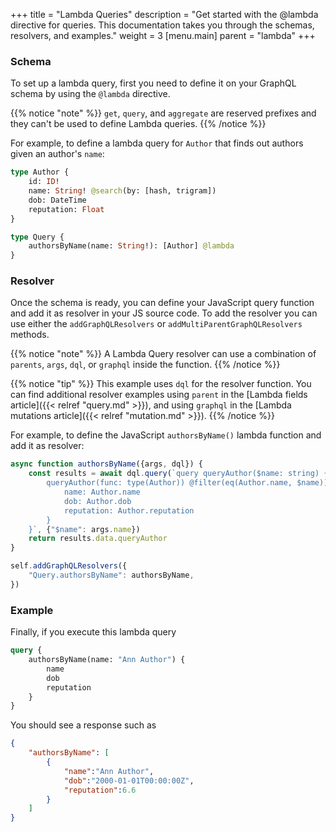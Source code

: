 +++
title = "Lambda Queries"
description = "Get started with the @lambda directive for queries. This documentation takes you through the schemas, resolvers, and examples."
weight = 3
[menu.main]
    parent = "lambda"
+++

### Schema

To set up a lambda query, first you need to define it on your GraphQL schema by using the `@lambda` directive.

{{% notice "note" %}}
`get`, `query`, and `aggregate` are reserved prefixes and they can't be used to define Lambda queries.
{{% /notice %}}

For example, to define a lambda query for `Author` that finds out authors given an author's `name`:

```graphql
type Author {
    id: ID!
    name: String! @search(by: [hash, trigram])
    dob: DateTime
    reputation: Float
}

type Query {
    authorsByName(name: String!): [Author] @lambda
}
```

### Resolver

Once the schema is ready, you can define your JavaScript query function and add it as resolver in your JS source code. 
To add the resolver you can use either the `addGraphQLResolvers` or `addMultiParentGraphQLResolvers` methods.

{{% notice "note" %}}
A Lambda Query resolver can use a combination of `parents`, `args`, `dql`, or `graphql` inside the function.
{{% /notice %}}

{{% notice "tip" %}}
This example uses `dql` for the resolver function. You can find additional resolver examples using `parent` in the [Lambda fields article]({{< relref "query.md" >}}), and using `graphql` in the [Lambda mutations article]({{< relref "mutation.md" >}}).
{{% /notice %}}

For example, to define the JavaScript `authorsByName()` lambda function and add it as resolver:

```javascript
async function authorsByName({args, dql}) {
    const results = await dql.query(`query queryAuthor($name: string) {
        queryAuthor(func: type(Author)) @filter(eq(Author.name, $name)) {
            name: Author.name
            dob: Author.dob
            reputation: Author.reputation
        }
    }`, {"$name": args.name})
    return results.data.queryAuthor
}

self.addGraphQLResolvers({
    "Query.authorsByName": authorsByName,
})
```

### Example

Finally, if you execute this lambda query

```graphql
query {
	authorsByName(name: "Ann Author") {
		name
		dob
		reputation
	}
}
```

You should see a response such as

```json
{
	"authorsByName": [
		{
			"name":"Ann Author",
			"dob":"2000-01-01T00:00:00Z",
			"reputation":6.6
		}
	]
}
```
